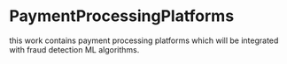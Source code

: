 # PaymentProcessingPlatforms
this work contains payment processing platforms which will be integrated with fraud detection ML algorithms. 
